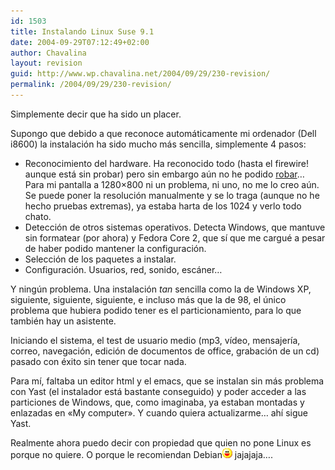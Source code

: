 ```yaml
---
id: 1503
title: Instalando Linux Suse 9.1
date: 2004-09-29T07:12:49+02:00
author: Chavalina
layout: revision
guid: http://www.wp.chavalina.net/2004/09/29/230-revision/
permalink: /2004/09/29/230-revision/
---
```

Simplemente decir que ha sido un placer.

Supongo que debido a que reconoce automáticamente mi ordenador (Dell i8600) la instalación ha sido mucho más sencilla, simplemente 4 pasos: 

  * Reconocimiento del hardware. Ha reconocido todo (hasta el firewire! aunque está sin probar) pero sin embargo aún no he podido <a href="http://www.chavalina.net/comentar.php?idpost=229" target="_blank">robar</a>…  
    Para mi pantalla a 1280×800 ni un problema, ni uno, no me lo creo aún. Se puede poner la resolución manualmente y se lo traga (aunque no he hecho pruebas extremas), ya estaba harta de los 1024 y verlo todo chato.
  * Detección de otros sistemas operativos. Detecta Windows, que mantuve sin formatear (por ahora) y Fedora Core 2, que sí que me cargué a pesar de haber podido mantener la configuración.
  * Selección de los paquetes a instalar.
  * Configuración. Usuarios, red, sonido, escáner…

Y ningún problema. Una instalación _tan_ sencilla como la de Windows XP, siguiente, siguiente, siguiente, e incluso más que la de 98, el único problema que hubiera podido tener es el particionamiento, para lo que también hay un asistente.

Iniciando el sistema, el test de usuario medio (mp3, vídeo, mensajería, correo, navegación, edición de documentos de office, grabación de un cd) pasado con éxito sin tener que tocar nada.

Para mí, faltaba un editor html y el emacs, que se instalan sin más problema con Yast (el instalador está bastante conseguido) y poder acceder a las particiones de Windows, que, como imaginaba, ya estaban montadas y enlazadas en «My computer». Y cuando quiera actualizarme… ahí sigue Yast.

Realmente ahora puedo decir con propiedad que quien no pone Linux es porque no quiere. O porque le recomiendan Debian![emo](/imagenes/emoticonos/risa.gif) jajajaja….